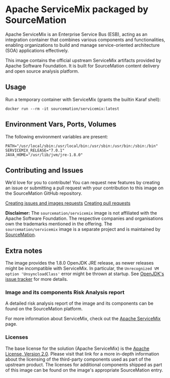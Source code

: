 # Apache ServiceMix packaged by SourceMation

Apache ServiceMix is an Enterprise Service Bus (ESB), acting as an integration
container that combines various components and functionalities, enabling
organizations to build and manage service-oriented architecture (SOA)
applications effectively.

This image contains the official upstream ServiceMix artifacts provided by
Apache Software Foundation. It is built for SourceMation content delivery and
open source analysis platform.

## Usage

Run a temporary container with ServiceMix (grants the builtin Karaf shell):

```
docker run --rm -it sourcemation/servicemix:latest
```

## Environment Vars, Ports, Volumes

The following environment variables are present:

```
PATH="/usr/local/sbin:/usr/local/bin:/usr/sbin:/usr/bin:/sbin:/bin"
SERVICEMIX_RELEASE="7.0.1"
JAVA_HOME="/usr/lib/jvm/jre-1.8.0"
```

## Contributing and Issues

We’d love for you to contribute! You can request new features by
creating an issue or submitting a pull request with your contribution to
this image on the SourceMation GitHub repository.

[Creating issues and images requests](https://github.com/SourceMation/images/issues/new/choose)
[Creating pull requests](https://github.com/SourceMation/images/compare)

**Disclaimer:** The `sourcemation/servicemix` image is not affiliated with the
Apache Software Foundation. The respective companies and organisations own the
trademarks mentioned in the offering. The `sourcemation/servicemix` image is a
separate project and is maintained by [SourceMation](https://sourcemation.com).

## Extra notes

The image provides the 1.8.0 OpenJDK JRE release, as newer releases might be
incompatible with ServiceMix. In particular, the `Unrecognized VM option
'UnsyncloadClass'` error might be thrown at startup. See [OpenJDK's issue
tracker](https://bugs.openjdk.org/browse/JDK-8140284) for more details.

### Image and its components Risk Analysis report

A detailed risk analysis report of the image and its components can be found on
the SourceMation platform.

For more information about ServiceMix, check out the [Apache
ServiceMix](https://servicemix.apache.org/) page.

### Licenses

The base license for the solution (Apache ServiceMix) is the [Apache License,
Version 2.0](https://github.com/apache/servicemix/blob/master/LICENSE). Please
visit that link for a more in-depth information about the licensing of the
third-party components used as part of the upstream product. The licenses for
additional components shipped as part of this image can be found on the image's
appropriate SourceMation entry.

